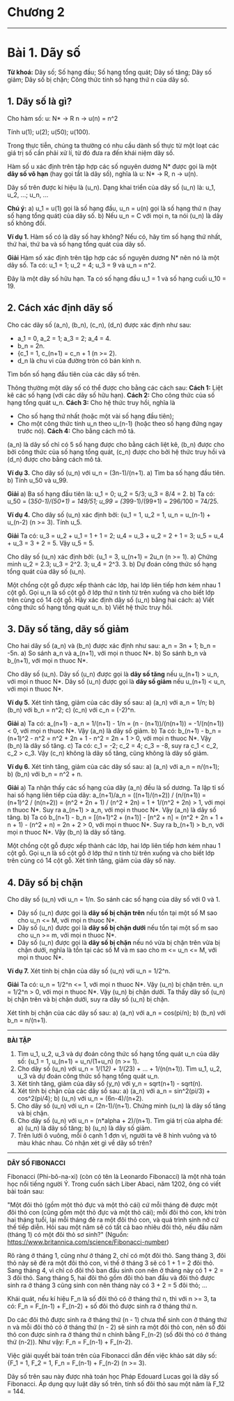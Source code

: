 # Chương 2
---
# Bài 1. Dãy số

**Từ khoá:** Dãy số; Số hạng đầu; Số hạng tổng quát; Dãy số tăng; Dãy số giảm; Dãy số bị chặn; Công thức tính số hạng thứ n của dãy số.

## 1. Dãy số là gì?

Cho hàm số: u: N* -> R
n -> u(n) = n^2

Tính u(1); u(2); u(50); u(100).

Trong thực tiễn, chúng ta thường có nhu cầu dành số thực từ một loạt các giá trị số cần phải xử lí, từ đó đưa ra đến khái niệm dãy số.

Hàm số u xác định trên tập hợp các số nguyên dương N* được gọi là một **dãy số vô hạn** (hay gọi tắt là dãy số), nghĩa là u: N* -> R, n -> u(n).

Dãy số trên được kí hiệu là (u_n).
Dạng khai triển của dãy số (u_n) là: u_1, u_2, ...; u_n, ...

**Chú ý:**
a) u_1 = u(1) gọi là số hạng đầu, u_n = u(n) gọi là số hạng thứ n (hay số hạng tổng quát) của dãy số.
b) Nếu u_n = C với mọi n, ta nói (u_n) là dãy số không đổi.

**Ví dụ 1.** Hàm số có là dãy số hay không? Nếu có, hãy tìm số hạng thứ nhất, thứ hai, thứ ba và số hạng tổng quát của dãy số.

**Giải**
Hàm số xác định trên tập hợp các số nguyên dương N* nên nó là một dãy số.
Ta có: u_1 = 1; u_2 = 4; u_3 = 9 và u_n = n^2.

Đây là một dãy số hữu hạn. Ta có số hạng đầu u_1 = 1 và số hạng cuối u_10 = 19.

## 2. Cách xác định dãy số

Cho các dãy số (a_n), (b_n), (c_n), (d_n) được xác định như sau:
*   a_1 = 0, a_2 = 1; a_3 = 2; a_4 = 4.
*   b_n = 2n.
*   {c_1 = 1, c_(n+1) = c_n + 1 (n >= 2).
*   d_n là chu vi của đường tròn có bán kính n.

Tìm bốn số hạng đầu tiên của các dãy số trên.

Thông thường một dãy số có thể được cho bằng các cách sau:
**Cách 1:** Liệt kê các số hạng (với các dãy số hữu hạn).
**Cách 2:** Cho công thức của số hạng tổng quát u_n.
**Cách 3:** Cho hệ thức truy hồi, nghĩa là
*   Cho số hạng thứ nhất (hoặc một vài số hạng đầu tiên);
*   Cho một công thức tính u_n theo u_(n-1) (hoặc theo số hạng đứng ngay trước nó).
**Cách 4:** Cho bằng cách mô tả.

(a_n) là dãy số chỉ có 5 số hạng được cho bằng cách liệt kê, (b_n) được cho bởi công thức của số hạng tổng quát, (c_n) được cho bởi hệ thức truy hồi và (d_n) được cho bằng cách mô tả.

**Ví dụ 3.** Cho dãy số (u_n) với u_n = (3n-1)/(n+1).
a) Tìm ba số hạng đầu tiên.
b) Tính u_50 và u_99.

**Giải**
a) Ba số hạng đầu tiên là: u_1 = 0; u_2 = 5/3; u_3 = 8/4 = 2.
b) Ta có: u_50 = (3*50-1)/(50+1) = 149/51; u_99 = (3*99-1)/(99+1) = 296/100 = 74/25.

**Ví dụ 4.** Cho dãy số (u_n) xác định bởi: {u_1 = 1, u_2 = 1, u_n = u_(n-1) + u_(n-2) (n >= 3).
Tính u_5.

**Giải**
Ta có: u_3 = u_2 + u_1 = 1 + 1 = 2; u_4 = u_3 + u_2 = 2 + 1 = 3; u_5 = u_4 + u_3 = 3 + 2 = 5.
Vậy u_5 = 5.

Cho dãy số (u_n) xác định bởi: {u_1 = 3, u_(n+1) = 2u_n (n >= 1).
a) Chứng minh u_2 = 2.3; u_3 = 2^2. 3; u_4 = 2^3. 3.
b) Dự đoán công thức số hạng tổng quát của dãy số (u_n).

Một chồng cột gỗ được xếp thành các lớp, hai lớp liên tiếp hơn kém nhau 1 cột gỗ. Gọi u_n là số cột gỗ ở lớp thứ n tính từ trên xuống và cho biết lớp trên cùng có 14 cột gỗ. Hãy xác định dãy số (u_n) bằng hai cách:
a) Viết công thức số hạng tổng quát u_n.
b) Viết hệ thức truy hồi.

## 3. Dãy số tăng, dãy số giảm

Cho hai dãy số (a_n) và (b_n) được xác định như sau: a_n = 3n + 1; b_n = -5n.
a) So sánh a_n và a_(n+1), với mọi n thuoc N*.
b) So sánh b_n và b_(n+1), với mọi n thuoc N*.

Cho dãy số (u_n).
Dãy số (u_n) được gọi là **dãy số tăng** nếu u_(n+1) > u_n, với mọi n thuoc N*.
Dãy số (u_n) được gọi là **dãy số giảm** nếu u_(n+1) < u_n, với mọi n thuoc N*.

**Ví dụ 5.** Xét tính tăng, giảm của các dãy số sau:
a) (a_n) với a_n = 1/n;
b) (b_n) với b_n = n^2;
c) (c_n) với c_n = (-2)^n.

**Giải**
a) Ta có: a_(n+1) - a_n = 1/(n+1) - 1/n = (n - (n+1))/(n(n+1)) = -1/(n(n+1)) < 0, với mọi n thuoc N*. Vậy (a_n) là dãy số giảm.
b) Ta có: b_(n+1) - b_n = (n+1)^2 - n^2 = n^2 + 2n + 1 - n^2 = 2n + 1 > 0, với mọi n thuoc N*. Vậy (b_n) là dãy số tăng.
c) Ta có: c_1 = -2; c_2 = 4; c_3 = -8, suy ra c_1 < c_2, c_2 > c_3. Vậy (c_n) không là dãy số tăng, cũng không là dãy số giảm.

**Ví dụ 6.** Xét tính tăng, giảm của các dãy số sau:
a) (a_n) với a_n = n/(n+1);
b) (b_n) với b_n = n^2 + n.

**Giải**
a) Ta nhận thấy các số hạng của dãy (a_n) đều là số dương. Ta lập tỉ số hai số hạng liên tiếp của dãy: a_(n+1)/a_n = ((n+1)/(n+2)) / (n/(n+1)) = (n+1)^2 / (n(n+2)) = (n^2 + 2n + 1) / (n^2 + 2n) = 1 + 1/(n^2 + 2n) > 1, với mọi n thuoc N*. Suy ra a_(n+1) > a_n, với mọi n thuoc N*. Vậy (a_n) là dãy số tăng.
b) Ta có b_(n+1) - b_n = [(n+1)^2 + (n+1)] - [n^2 + n] = (n^2 + 2n + 1 + n + 1) - (n^2 + n) = 2n + 2 > 0, với mọi n thuoc N*. Suy ra b_(n+1) > b_n, với mọi n thuoc N*. Vậy (b_n) là dãy số tăng.

Một chồng cột gỗ được xếp thành các lớp, hai lớp liên tiếp hơn kém nhau 1 cột gỗ. Gọi u_n là số cột gỗ ở lớp thứ n tính từ trên xuống và cho biết lớp trên cùng có 14 cột gỗ. Xét tính tăng, giảm của dãy số này.

## 4. Dãy số bị chặn

Cho dãy số (u_n) với u_n = 1/n. So sánh các số hạng của dãy số với 0 và 1.

*   Dãy số (u_n) được gọi là **dãy số bị chặn trên** nếu tồn tại một số M sao cho u_n <= M, với mọi n thuoc N*.
*   Dãy số (u_n) được gọi là **dãy số bị chặn dưới** nếu tồn tại một số m sao cho u_n >= m, với mọi n thuoc N*.
*   Dãy số (u_n) được gọi là **dãy số bị chặn** nếu nó vừa bị chặn trên vừa bị chặn dưới, nghĩa là tồn tại các số M và m sao cho m <= u_n <= M, với mọi n thuoc N*.

**Ví dụ 7.** Xét tính bị chặn của dãy số (u_n) với u_n = 1/2^n.

**Giải**
Ta có: u_n = 1/2^n <= 1, với mọi n thuoc N*. Vậy (u_n) bị chặn trên.
u_n = 1/2^n > 0, với mọi n thuoc N*. Vậy (u_n) bị chặn dưới.
Ta thấy dãy số (u_n) bị chặn trên và bị chặn dưới, suy ra dãy số (u_n) bị chặn.

Xét tính bị chặn của các dãy số sau:
a) (a_n) với a_n = cos(pi/n);
b) (b_n) với b_n = n/(n+1).

---

**BÀI TẬP**

1.  Tìm u_1, u_2, u_3 và dự đoán công thức số hạng tổng quát u_n của dãy số: {u_1 = 1, u_(n+1) = u_n/(1+u_n) (n >= 1).
2.  Cho dãy số (u_n) với u_n = 1/(1*2) + 1/(2*3) + ... + 1/(n(n+1)). Tìm u_1, u_2, u_3 và dự đoán công thức số hạng tổng quát u_n.
3.  Xét tính tăng, giảm của dãy số (y_n) với y_n = sqrt(n+1) - sqrt(n).
4.  Xét tính bị chặn của các dãy số sau:
    a) (a_n) với a_n = sin^2(pi/3) + cos^2(pi/4);
    b) (u_n) với u_n = (6n-4)/(n+2).
5.  Cho dãy số (u_n) với u_n = (2n-1)/(n+1).
    Chứng minh (u_n) là dãy số tăng và bị chặn.
6.  Cho dãy số (u_n) với u_n = (n*alpha + 2)/(n+1). Tìm giá trị của alpha để:
    a) (u_n) là dãy số tăng;
    b) (u_n) là dãy số giảm.
7.  Trên lưới ô vuông, mỗi ô cạnh 1 đơn vị, người ta vẽ 8 hình vuông và tô màu khác nhau. Có nhận xét gì về dãy số trên?

---

**DÃY SỐ FIBONACCI**

Fibonacci (Phi-bô-na-xi) (còn có tên là Leonardo Fibonacci) là một nhà toán học nổi tiếng người Ý. Trong cuốn sách Liber Abaci, năm 1202, ông có viết bài toán sau:

"Một đôi thỏ (gồm một thỏ đực và một thỏ cái) cứ mỗi tháng đẻ được một đôi thỏ con (cũng gồm một thỏ đực và một thỏ cái); mỗi đôi thỏ con, khi tròn hai tháng tuổi, lại mỗi tháng đẻ ra một đôi thỏ con, và quá trình sinh nở cứ thế tiếp diễn. Hỏi sau một năm sẽ có tất cả bao nhiêu đôi thỏ, nếu đầu năm (tháng 1) có một đôi thỏ sơ sinh?"
(Nguồn: https://www.britannica.com/science/Fibonacci-number)

Rõ ràng ở tháng 1, cũng như ở tháng 2, chỉ có một đôi thỏ. Sang tháng 3, đôi thỏ này sẽ đẻ ra một đôi thỏ con, vì thế ở tháng 3 sẽ có 1 + 1 = 2 đôi thỏ. Sang tháng 4, vì chỉ có đôi thỏ ban đầu sinh con nên ở tháng này có 1 + 2 = 3 đôi thỏ. Sang tháng 5, hai đôi thỏ gồm đôi thỏ ban đầu và đôi thỏ được sinh ra ở tháng 3 cũng sinh con nên tháng này có 3 + 2 = 5 đôi thỏ; ...

Khái quát, nếu kí hiệu F_n là số đôi thỏ có ở tháng thứ n, thì với n >= 3, ta có:
F_n = F_(n-1) + F_(n-2) + số đôi thỏ được sinh ra ở tháng thứ n.

Do các đôi thỏ được sinh ra ở tháng thứ (n - 1) chưa thể sinh con ở tháng thứ n và mỗi đôi thỏ có ở tháng thứ (n - 2) sẽ sinh ra một đôi thỏ con, nên số đôi thỏ con được sinh ra ở tháng thứ n chính bằng F_(n-2) (số đôi thỏ có ở tháng thứ (n-2)).
Như vậy: F_n = F_(n-1) + F_(n-2).

Việc giải quyết bài toán trên của Fibonacci dẫn đến việc khảo sát dãy số:
{F_1 = 1, F_2 = 1, F_n = F_(n-1) + F_(n-2) (n >= 3).

Dãy số trên sau này được nhà toán học Pháp Edouard Lucas gọi là dãy số Fibonacci.
Áp dụng quy luật dãy số trên, tính số đôi thỏ sau một năm là F_12 = 144.
